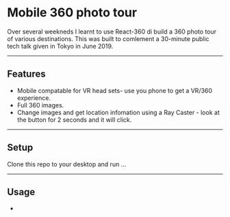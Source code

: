 Mobile 360 photo tour
============

Over several weekneds I learnt to use React-360 di build a 360 photo tour of various destinations. This was built to comlement a 30-minute 
public tech talk given in Tokyo in June 2019.

---


## Features
- Mobile compatable for VR head sets- use you phone to get a VR/360 experience.
- Full 360 images.
- Change images and get location infomation using a Ray Caster - look at the button for 2 seconds and it will click.

---

## Setup
Clone this repo to your desktop and run ...


---

## Usage

-
